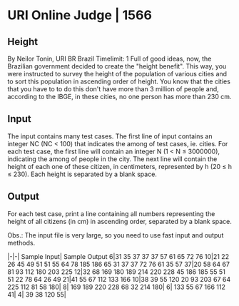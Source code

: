# URI Online Judge | 1566
## Height
By Neilor Tonin, URI BR Brazil
Timelimit: 1
Full of good ideas, now, the Brazilian government decided to create the "height benefit". This way, you were instructed to survey the height of the population of various cities and to sort this population in ascending order of height. You know that the cities that you have to to do this don't have more than 3 million of people and, according to the IBGE, in these cities, no one person has more than 230 cm.

## Input

The input contains many test cases. The first line of input contains an integer NC (NC < 100) that indicates the among of test cases, ie. cities. For each test case, the first line will contain an integer N (1 < N ≤ 3000000), indicating the among of people in the city. The next line will contain the height of each one of these citizen, in centimeters, represented by h (20 ≤ h  ≤ 230). Each height is separated by a blank space.

##  Output

For each test case, print a line containing all numbers representing the height of all citizens (in cm) in ascending order, separated by a blank space.

Obs.: The input file is very large, so you need to use fast input and output methods.

|-|-|
Sample Input|	Sample Output
6|31 35 37 37 37 57 61 65 72 76
10|21 22 26 45 49 51 51 55 64 78 185 186
65 31 37 37 72 76 61 35 57 37|20 58 64 67 81 93 112 180 203 225
12|32 68 169 180 189 214 220 228
45 186 185 55 51 51 22 78 64 26 49 21|41 55 67 112 133 166
10|38 39 55 120
20 93 203 67 64 225 112 81 58 180|
8|
169 189 220 228 68 32 214 180|
6|
133 55 67 166 112 41|
4|
39 38 120 55|